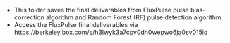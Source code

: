- This folder saves the final delivarables from FluxPulse pulse bias-correction algorithm and Random Forest (RF) pulse detection algorithm.
- Access the FluxPulse final deliverables via https://berkeley.box.com/s/h3lwyk3a7cpv0dh0wepwo6ja0sv015iq
